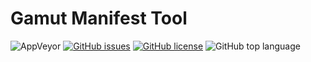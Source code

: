 # Gamut Manifest Tool

![AppVeyor](https://ci.appveyor.com/api/projects/status/github/repasscloud/) [![GitHub issues](https://img.shields.io/github/issues/repasscloud/Get.URLStatusCode)](https://github.com/repasscloud/Get.URLStatusCode/issues) [![GitHub license](https://img.shields.io/github/license/repasscloud/Get.URLStatusCode)](https://github.com/repasscloud/Get.URLStatusCode/blob/master/LICENSE) ![GitHub top language](https://img.shields.io/github/languages/top/repasscloud/Get.URLStatusCode)

